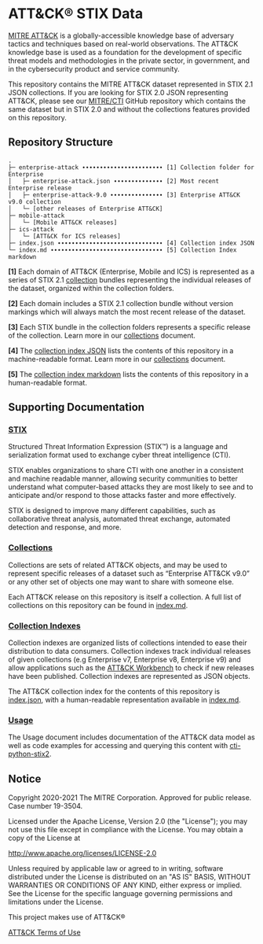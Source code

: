 # ATT&CK® STIX Data

[MITRE ATT&CK](https://attack.mitre.org) is a globally-accessible knowledge base of adversary tactics and techniques based on real-world observations. The ATT&CK knowledge base is used as a foundation for the development of specific threat models and methodologies in the private sector, in government, and in the cybersecurity product and service community. 

This repository contains the MITRE ATT&CK dataset represented in STIX 2.1 JSON collections. If you are looking for STIX 2.0 JSON representing ATT&CK, please see our [MITRE/CTI](https://github.com/mitre/cti) GitHub repository which contains the same dataset but in STIX 2.0 and without the collections features provided on this repository.

## Repository Structure

```
.
├─ enterprise-attack ∙∙∙∙∙∙∙∙∙∙∙∙∙∙∙∙∙∙∙∙∙∙∙ [1] Collection folder for Enterprise
│   ├─ enterprise-attack.json ∙∙∙∙∙∙∙∙∙∙∙∙∙∙ [2] Most recent Enterprise release
│   ├─ enterprise-attack-9.0 ∙∙∙∙∙∙∙∙∙∙∙∙∙∙∙ [3] Enterprise ATT&CK v9.0 collection
│   └─ [other releases of Enterprise ATT&CK]
├─ mobile-attack
│   └─ [Mobile ATT&CK releases]
├─ ics-attack
│   └─ [ATT&CK for ICS releases]
├─ index.json ∙∙∙∙∙∙∙∙∙∙∙∙∙∙∙∙∙∙∙∙∙∙∙∙∙∙∙∙∙∙ [4] Collection index JSON
└─ index.md ∙∙∙∙∙∙∙∙∙∙∙∙∙∙∙∙∙∙∙∙∙∙∙∙∙∙∙∙∙∙∙∙ [5] Collection Index markdown
```

**[1]** Each domain of ATT&CK (Enterprise, Mobile and ICS) is represented as a series of  STIX 2.1 [collection](https://github.com/center-for-threat-informed-defense/attack-workbench-frontend/blob/master/docs/collections.md#collections) bundles representing the individual releases of the dataset, organized within the collection folders.

**[2]** Each domain includes a STIX 2.1 collection bundle without version markings which will always match the most recent release of the dataset.

**[3]** Each STIX bundle in the collection folders represents a specific release of the collection. Learn more in our [collections](https://github.com/center-for-threat-informed-defense/attack-workbench-frontend/blob/master/docs/collections.md#collections) document.

**[4]** The [collection index JSON](https://raw.githubusercontent.com/mitre-attack/attack-stix-data/master/index.json) lists the contents of this repository in a machine-readable format. Learn more in our [collections](https://github.com/center-for-threat-informed-defense/attack-workbench-frontend/blob/master/docs/collections.md#collection-indexes) document.

**[5]** The [collection index markdown](/index.md) lists the contents of this repository in a human-readable format.

## Supporting Documentation

### [STIX](https://oasis-open.github.io/cti-documentation/)

Structured Threat Information Expression (STIX™) is a language and serialization format used to exchange cyber threat intelligence (CTI).

STIX enables organizations to share CTI with one another in a consistent and machine readable manner, allowing security communities to better understand what computer-based attacks they are most likely to see and to anticipate and/or respond to those attacks faster and more effectively.

STIX is designed to improve many different capabilities, such as collaborative threat analysis, automated threat exchange, automated detection and response, and more.

### [Collections](https://github.com/center-for-threat-informed-defense/attack-workbench-frontend/blob/master/docs/collections.md#collections)

Collections are sets of related ATT&CK objects, and may be used to represent specific releases of a dataset such as “Enterprise ATT&CK v9.0” or any other set of objects one may want to share with someone else. 

Each ATT&CK release on this repository is itself a collection. A full list of collections on this repository can be found in [index.md](index.md).

### [Collection Indexes](https://github.com/center-for-threat-informed-defense/attack-workbench-frontend/blob/master/docs/collections.md#collection-indexes)

Collection indexes are organized lists of collections intended to ease their distribution to data consumers. Collection indexes track individual releases of given collections (e.g Enterprise v7, Enterprise v8, Enterprise v9) and allow applications such as the [ATT&CK Workbench](https://github.com/center-for-threat-informed-defense/attack-workbench-frontend) to check if new releases have been published. Collection indexes are represented as JSON objects.
  
The ATT&CK collection index for the contents of this repository is [index.json](https://raw.githubusercontent.com/mitre-attack/attack-stix-data/master/index.json), with a human-readable representation available in [index.md](index.md).

### [Usage](/USAGE.md)

The Usage document includes documentation of the ATT&CK data model as well as code examples for accessing and querying this content with [cti-python-stix2](https://github.com/oasis-open/cti-python-stix2).

## Notice 

Copyright 2020-2021 The MITRE Corporation. Approved for public release. Case number 19-3504.

Licensed under the Apache License, Version 2.0 (the "License"); you may not use this file except in compliance with the License. You may obtain a copy of the License at 

http://www.apache.org/licenses/LICENSE-2.0 

Unless required by applicable law or agreed to in writing, software distributed under the License is distributed on an "AS IS" BASIS, WITHOUT WARRANTIES OR CONDITIONS OF ANY KIND, either express or implied. See the License for the specific language governing permissions and limitations under the License. 

This project makes use of ATT&CK®

[ATT&CK Terms of Use](https://attack.mitre.org/resources/terms-of-use/)